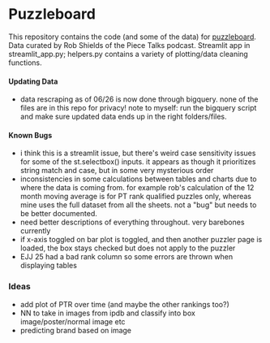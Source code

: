 # Puzzleboard
This repository contains the code (and some of the data) for [puzzleboard](https://puzzleboard.streamlit.app/). Data curated by Rob Shields of the Piece Talks podcast. Streamlit app in streamlit_app.py; helpers.py contains a variety of plotting/data cleaning functions.

#### Updating Data
- data rescraping as of 06/26 is now done through bigquery. none of the files are in this repo for privacy! note to myself: run the bigquery script and make sure updated data ends up in the right folders/files.

#### Known Bugs
- i think this is a streamlit issue, but there's weird case sensitivity issues for some of the st.selectbox() inputs. it appears as though it prioritizes string match and case, but in some very mysterious order
- inconsistencies in some calculations between tables and charts due to where the data is coming from. for example rob's calculation of the 12 month moving average is for PT rank qualified puzzles only, whereas mine uses the full dataset from all the sheets. not a "bug" but needs to be better documented.
- need better descriptions of everything throughout. very barebones currently
- if x-axis toggled on bar plot is toggled, and then another puzzler page is loaded, the box stays checked but does not apply to the puzzler
- EJJ 25 had a bad rank column so some errors are thrown when displaying tables

### Ideas
- add plot of PTR over time (and maybe the other rankings too?)
- NN to take in images from ipdb and classify into box image/poster/normal image etc
- predicting brand based on image
